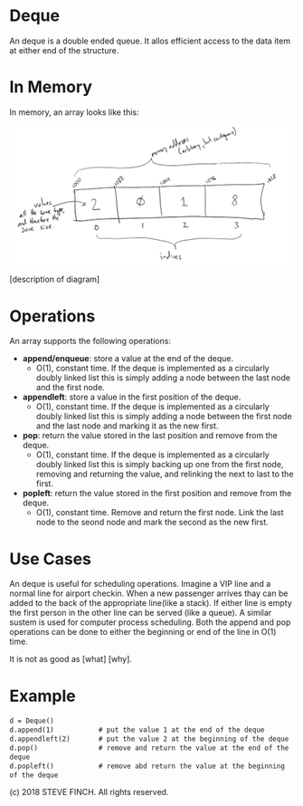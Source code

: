 # Deque

An deque is a double ended queue. It allos efficient access to the data item at either end of the structure.

# In Memory

In memory, an array looks like this:

![Image of Array in Memory](images/array_memory.png)

\[description of diagram\]

# Operations

An array supports the following operations:

* **append/enqueue**: store a value at the end of the deque.
  * O(1), constant time. If the deque is implemented as a circularly doubly linked list this is simply adding a node between the last node and the first node. 
* **appendleft**: store a value in the first position of the deque.
  * O(1), constant time. If the deque is implemented as a circularly doubly linked list this is simply adding a node between the first node and the last node and marking it as the new first.
* **pop**: return the value stored in the last position and remove from the deque.
  * O(1), constant time. If the deque is implemented as a circularly doubly linked list this is simply backing up one from the first node, removing and returning the value, and relinking the next to last to the first. 
* **popleft**: return the value stored in the first position and remove from the deque.
  * O(1), constant time. Remove and return the first node. Link the last node to the seond node and mark the second as the new first.

# Use Cases

An deque is useful for scheduling operations. Imagine a VIP line and a normal line for airport checkin. When a new passenger arrives thay can be added to the back of the appropriate line(like a stack). If either line is empty the first person in the other line can be served (like a queue). A similar sustem is used for computer process scheduling. Both the append and pop operations can be done to either the beginning or end of the line in O(1) time.

It is not as good as \[what] \[why].

# Example

```
d = Deque()
d.append(1)           # put the value 1 at the end of the deque
d.appendleft(2)       # put the value 2 at the beginning of the deque
d.pop()               # remove and return the value at the end of the deque 
d.popleft()           # remove abd return the value at the beginning of the deque
```

(c) 2018 STEVE FINCH. All rights reserved.
